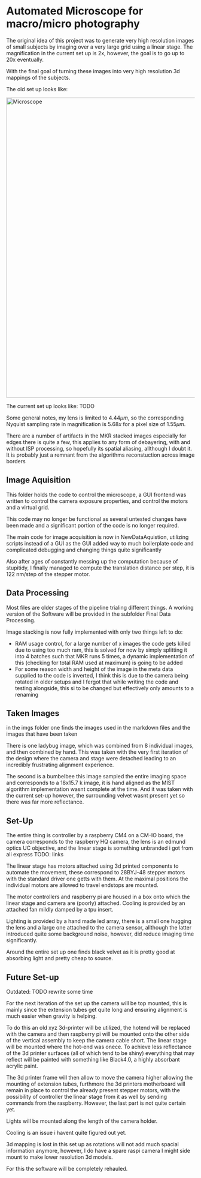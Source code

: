 # Automated Microscope for macro/micro photography

The original idea of this project was to generate very high resolution images of small subjects by imaging over a very large grid using a linear stage. The magnification in the current set up is 2x, however, the goal is to go up to 20x eventually. 

With the final goal of turning these images into very high resolution 3d mappings of the subjects.

The old set up looks like:

<img src="./imgs/SetUp.jpg" alt="Microscope" width="800"/>

The current set up looks like:
TODO

Some general notes, my lens is limited to $4.44\mu m$, so the corresponding Nyquist sampling rate in magnification is $5.68x$ for a pixel size of $1.55\mu m$. 

There are a number of artifacts in the MKR stacked images especially for edges there is quite a few, this applies to any form of debayering, with and without ISP processing, so hopefully its spatial aliasing, allthough I doubt it. It is probably just a remnant from the algorithms reconstuction across image borders


## Image Aquisition


This folder holds the code to control the microscope, a GUI frontend was written to control the camera exposure properties, and control the motors and a virtual grid. 

This code may no longer be functional as several untested changes have been made and a significant portion of the code is no longer required.

The main code for image acquisition is now in NewDataAquistion, utilizing scripts instead of a GUI as the GUI added way to much boilerplate code and complicated debugging and changing things quite significantly 

Also after ages of constantly messing up the computation because of stupitidy, I finally managed to compute the translation distance per step, it is 122 nm/step of the stepper motor. 


## Data Processing

Most files are older stages of the pipeline trialing different things. A working version of the Software will be provided in the subfolder Final Data Processing. 

Image stacking is now fully implemented with only two things left to do:
- RAM usage control, for a large number of x images the code gets killed due to using too much ram, this is solved for now by simply splitting it into 4 batches such that MKR runs 5 times, a dynamic implementation of this (checking for total RAM used at maximum) is going to be added
- For some reason width and height of the image in the meta data supplied to the code is inverted, I think this is due to the camera being rotated in older setups and I fergot that while writing the code and testing alongside, this si to be changed but effectively only amounts to a renaming


## Taken Images

in the imgs folder one finds the images used in the markdown files and the images that have been taken

There is one ladybug image, which was combined from 8 individual images, and then combined by hand. 
This was taken with the very first iteration of the design where the camera and stage were detached leading to an incredibly frustrating alignment experience. 

The second is a bumbelbee this image sampled the entire imaging space and corresponds to a 18x15.7 k image, it is hand aligned as the MIST algorithm implementation wasnt complete at the time. And it was taken with the current set-up however, the surrounding velvet wasnt present yet so there was far more reflectance.

## Set-Up

The entire thing is controller by a raspberry CM4 on a CM-IO board, the camera corresponds to the raspberry HQ camera, the lens is an edmund optics UC objective, and the linear stage is something unbranded i got from ali express TODO: links

The linear stage has motors attached using 3d printed components to automate the movement, these correspond to 28BYJ-48 stepper motors with the standard driver one getts with them. At the maximal positions the individual motors are allowed to travel endstops are mounted.

The motor controllers and raspberry pi are housed in a box onto which the linear stage and camera are (poorly) attached. Cooling is provided by an attached fan mildly damped by a tpu insert. 

Lighting is provided by a hand made led array, there is a small one hugging the lens and a large one attached to the camera sensor, allthough the latter introduced quite some background noise, however, did reduce imaging time significantly. 

Around the entire set up one finds black velvet as it is pretty good at absorbing light and pretty cheap to source.


## Future Set-up

Outdated: TODO rewrite some time

For the next iteration of the set up the camera will be top mounted, this is mainly since the extension tubes get quite long and ensuring alignment is much easier when gravity is helping. 

To do this an old xyz 3d-printer will be utilized, the hotend will be replaced with the camera and then raspberry pi will be mounted onto the other side of the vertical assembly to keep the camera cable short. The linear stage will be mounted where the hot-end was onece.
To achieve less reflectance of the 3d printer surfaces (all of which tend to be shiny) everything that may reflect will be painted with something like Black4.0, a highly absorbant acrylic paint. 

The 3d printer frame will then allow to move the camera higher allowing the mounting of extension tubes, furthmore the 3d printers motherboard will remain in place to control the already present stepper motors, with the possibility of controller the linear stage from it as well by sending commands from the raspberry. However, the last part is not quite certain yet. 

Lights will be mounted along the length of the camera holder. 

Cooling is an issue i havent quite figured out yet. 

3d mapping is lost in this set up as rotations will not add much spacial information anymore, however, I do have a spare raspi camera I might side mount to make lower resolution 3d models. 

For this the software will be completely rehauled. 
